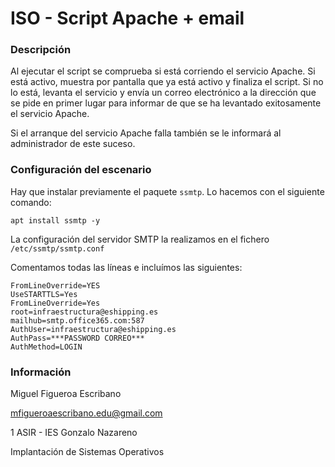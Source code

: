 # ISO - Script Apache + email

### Descripción
Al ejecutar el script se comprueba si está corriendo el servicio Apache. Si está activo, muestra por pantalla que ya está activo y finaliza el script. Si no lo está, levanta el servicio y envía un correo electrónico a la dirección que se pide en primer lugar para informar de que se ha levantado exitosamente el servicio Apache.

Si el arranque del servicio Apache falla también se le informará al administrador de este suceso.

### Configuración del escenario

Hay que instalar previamente el paquete `ssmtp`. Lo hacemos con el siguiente comando:
```
apt install ssmtp -y
```

La configuración del servidor SMTP la realizamos en el fichero `/etc/ssmtp/ssmtp.conf`

Comentamos todas las líneas e incluímos las siguientes:

```
FromLineOverride=YES
UseSTARTTLS=Yes
FromLineOverride=Yes
root=infraestructura@eshipping.es
mailhub=smtp.office365.com:587
AuthUser=infraestructura@eshipping.es
AuthPass=***PASSWORD CORREO***
AuthMethod=LOGIN
```

### Información
Miguel Figueroa Escribano

mfigueroaescribano.edu@gmail.com

1 ASIR - IES Gonzalo Nazareno

Implantación de Sistemas Operativos
